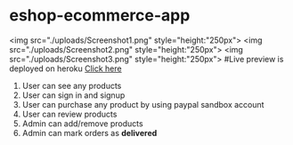 # eshop-ecommerce-app
<img src="./uploads/Screenshot1.png" style="height:"250px">
<img src="./uploads/Screenshot2.png" style="height:"250px">
<img src="./uploads/Screenshot3.png" style="height:"250px">
#Live preview is deployed on heroku <a href="https://eshopp2021.herokuapp.com/">Click here</a>
<ol>
  <li>User can see any products</li>
  <li>User can sign in and signup </li>
  <li>User can purchase any product by using paypal sandbox account</li>
  <li>User can review products </li>
  <li>Admin can add/remove products</li>
  <li>Admin can mark orders as <strong>delivered</strong></li>
</ol>
